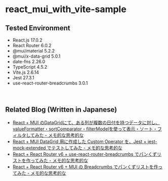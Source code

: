 # react_mui_with_vite-sample

## Tested Environment

- React.js 17.0.2
- React Router 6.0.2
- @mui/material 5.2.2
- @mui/x-data-grid 5.0.1
- date-fns 2.26.0
- TypeScript 4.5.2
- Vite.js 2.6.14
- Jest 27.3.1
- use-react-router-breadcrumbs 3.0.1

　  
## Related Blog (Written in Japanese)

- [React + MUI のDataGridにて、ある列が複数の日付を持つデータに対し、valueFormatter・sortComparator・filterModelを使って表示・ソート・フィルタしてみた - メモ的な思考的な](https://thinkami.hatenablog.com/entry/2021/11/08/230531)
- [React + MUI DataGrid 用に作成した Custom Operator を、Jest + jest-mock-extended でテストしてみた - メモ的な思考的な](https://thinkami.hatenablog.com/entry/2021/11/27/233424)
- [React + React Router v6 + use-react-router-breadcrumbs でパンくずリストを作ってみた - メモ的な思考的な](https://thinkami.hatenablog.com/entry/2021/12/02/232844)
- [React + React Router v6 + MUI の Breadcrumbs でパンくずリストを作ってみた - メモ的な思考的な](https://thinkami.hatenablog.com/entry/2021/12/04/230517)

